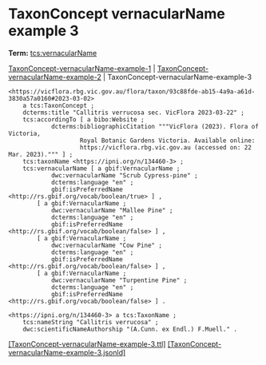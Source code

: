 # TaxonConcept vernacularName example 3


**Term:** [tcs:vernacularName](/terms/#tcs_vernacularname)

[TaxonConcept-vernacularName-example-1](./TaxonConcept-vernacularName-example-1.html) | [TaxonConcept-vernacularName-example-2](./TaxonConcept-vernacularName-example-2.html) | TaxonConcept-vernacularName-example-3
```turtle
<https://vicflora.rbg.vic.gov.au/flora/taxon/93c88fde-ab15-4a9a-a61d-3830a57a0160#2023-03-02> 
    a tcs:TaxonConcept ;
    dcterms:title "Callitris verrucosa sec. VicFlora 2023-03-22" ;
    tcs:accordingTo [ a bibo:Website ;
            dcterms:bibliographicCitation """VicFlora (2023). Flora of Victoria, 
                    Royal Botanic Gardens Victoria. Available online: 
                    https://vicflora.rbg.vic.gov.au (accessed on: 22 Mar. 2023).""" ] ;
    tcs:taxonName <https://ipni.org/n/134460-3> ;
    tcs:vernacularName [ a gbif:VernacularName ; 
            dwc:vernacularName "Scrub Cypress-pine" ;
            dcterms:language "en" ;
            gbif:isPreferredName <http://rs.gbif.org/vocab/boolean/true> ] ,
        [ a gbif:VernacularName ; 
            dwc:vernacularName "Mallee Pine" ;
            dcterms:language "en" ;
            gbif:isPreferredName <http://rs.gbif.org/vocab/boolean/false> ] ,
        [ a gbif:VernacularName ; 
            dwc:vernacularName "Cow Pine" ;
            dcterms:language "en" ;
            gbif:isPreferredName <http://rs.gbif.org/vocab/boolean/false> ] ,
        [ a gbif:VernacularName ; 
            dwc:vernacularName "Turpentine Pine" ;
            dcterms:language "en" ;
            gbif:isPreferredName <http://rs.gbif.org/vocab/boolean/false> ] .

<https://ipni.org/n/134460-3> a tcs:TaxonName ;
    tcs:nameString "Callitris verrucosa" ;
    dwc:scientificNameAuthorship "(A.Cunn. ex Endl.) F.Muell." .
```

[&#91;TaxonConcept-vernacularName-example-3.ttl&#93;](https://github.com/tdwg/tcs2/blob/master/examples/TaxonConcept-vernacularName-example-3.ttl)&nbsp;[&#91;TaxonConcept-vernacularName-example-3.jsonld&#93;](https://github.com/tdwg/tcs2/blob/master/examples/TaxonConcept-vernacularName-example-3.jsonld)

